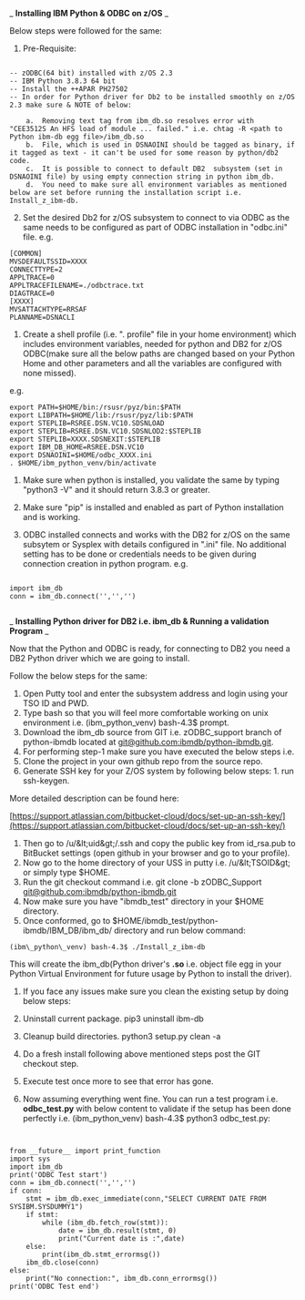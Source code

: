 _ **Installing IBM Python &amp; ODBC on z/OS** _

Below steps were followed for the same:

1. Pre-Requisite:
```

-- zODBC(64 bit) installed with z/OS 2.3
-- IBM Python 3.8.3 64 bit
-- Install the ++APAR PH27502
-- In order for Python driver for Db2 to be installed smoothly on z/OS 2.3 make sure & NOTE of below:

	a.	Removing text tag from ibm_db.so resolves error with  "CEE3512S An HFS load of module ... failed." i.e. chtag -R <path to Python ibm-db egg file>/ibm_db.so
	b.	File, which is used in DSNAOINI should be tagged as binary, if it tagged as text - it can't be used for some reason by python/db2 code.
	c.	It is possible to connect to default DB2  subsystem (set in DSNAOINI file) by using empty connection string in python ibm_db.
	d.	You need to make sure all environment variables as mentioned below are set before running the installation script i.e. Install_z_ibm-db.

```

2. Set the desired Db2 for z/OS subsystem to connect to via ODBC as the same needs to be configured as part of ODBC installation in &quot;odbc.ini&quot; file. e.g.
```
[COMMON]
MVSDEFAULTSSID=XXXX
CONNECTTYPE=2
APPLTRACE=0
APPLTRACEFILENAME=./odbctrace.txt
DIAGTRACE=0
[XXXX]
MVSATTACHTYPE=RRSAF
PLANNAME=DSNACLI

```

1. Create a shell profile (i.e. &quot;. profile&quot; file in your home environment) which includes environment variables, needed for python and DB2 for z/OS ODBC(make sure all the below paths are changed based on your Python Home and other parameters and all the variables are configured with none missed).

e.g.

```
export PATH=$HOME/bin:/rsusr/pyz/bin:$PATH
export LIBPATH=$HOME/lib:/rsusr/pyz/lib:$PATH
export STEPLIB=RSREE.DSN.VC10.SDSNLOAD
export STEPLIB=RSREE.DSN.VC10.SDSNLOD2:$STEPLIB
export STEPLIB=XXXX.SDSNEXIT:$STEPLIB
export IBM_DB_HOME=RSREE.DSN.VC10
export DSNAOINI=$HOME/odbc_XXXX.ini
. $HOME/ibm_python_venv/bin/activate

```

1. Make sure when python is installed, you validate the same by typing &quot;python3 -V&quot; and it should return 3.8.3 or greater.

1. Make sure &quot;pip&quot; is installed and enabled as part of Python installation and is working.
2. ODBC installed connects and works with the DB2 for z/OS on the same subsytem or Sysplex with details configured in &quot;.ini&quot; file. No additional setting has to be done or credentials needs to be given during connection creation in python program. e.g.

```

import ibm_db
conn = ibm_db.connect('','','')


```

_ **Installing Python driver for DB2 i.e. ibm\_db &amp; Running a validation Program** _

Now that the Python and ODBC is ready, for connecting to DB2 you need a DB2 Python driver which we are going to install.

Follow the below steps for the same:

1. Open Putty tool and enter the subsystem address and login using your TSO ID and PWD.
4. Type bash so that you will feel more comfortable working on unix environment i.e. (ibm\_python\_venv) bash-4.3$ prompt.
5. Download the ibm\_db source from GIT i.e. zODBC\_support branch of python-ibmdb located at [git@github.com:ibmdb/python-ibmdb.git](mailto:git@github.com:ibmdb/python-ibmdb.git).
6. For performing step-1 make sure you have executed the below steps i.e.
  1. Clone the project in your own github repo from the source repo.
  2. Generate SSH key for your Z/OS system by following below steps:
    1. run ssh-keygen.

More detailed description can be found here:

[https://support.atlassian.com/bitbucket-cloud/docs/set-up-an-ssh-key/](https://support.atlassian.com/bitbucket-cloud/docs/set-up-an-ssh-key/)

  1. Then go to /u/\&lt;uid\&gt;/.ssh and copy the public key from id\_rsa.pub to BitBucket settings (open github in your browser and go to your profile).
1. Now go to the home directory of your USS in putty i.e. /u/\&lt;TSOID\&gt; or simply type $HOME.
2. Run the git checkout command i.e. git clone -b zODBC\_Support [git@github.com:ibmdb/python-ibmdb.git](mailto:git@github.com:ibmdb/python-ibmdb.git)
3. Now make sure you have &quot;ibmdb\_test&quot; directory in your $HOME directory.
4. Once conformed, go to $HOME/ibmdb\_test/python-ibmdb/IBM\_DB/ibm\_db/ directory and run below command:

```
(ibm\_python\_venv) bash-4.3$ ./Install_z_ibm-db

```

This will create the ibm\_db(Python driver&#39;s **.so** i.e. object file egg in your Python Virtual Environment for future usage by Python to install the driver).

1. If you face any issues make sure you clean the existing setup by doing below steps:

  1. Uninstall current package. pip3 uninstall ibm-db
  2. Cleanup build directories. python3 setup.py clean -a
  3. Do a fresh install following above mentioned steps post the GIT checkout step.
  4. Execute test once more to see that error has gone.

1. Now assuming everything went fine. You can run a test program i.e. **odbc\_test.py** with below content to validate if the setup has been done perfectly i.e. (ibm\_python\_venv) bash-4.3$ python3 odbc\_test.py:

```


from __future__ import print_function
import sys
import ibm_db
print('ODBC Test start')
conn = ibm_db.connect('','','')
if conn:
    stmt = ibm_db.exec_immediate(conn,"SELECT CURRENT DATE FROM SYSIBM.SYSDUMMY1")
    if stmt:
        while (ibm_db.fetch_row(stmt)):
            date = ibm_db.result(stmt, 0)
            print("Current date is :",date)
    else:
        print(ibm_db.stmt_errormsg())
    ibm_db.close(conn)
else:
    print("No connection:", ibm_db.conn_errormsg())
print('ODBC Test end')


```